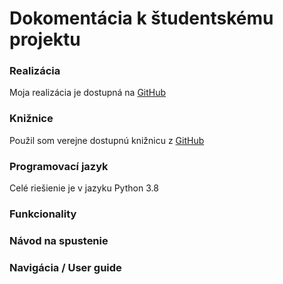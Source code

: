 # Dokomentácia k študentskému projektu

### Realizácia
Moja realizácia je dostupná na [GitHub](https://github.com/Chalupa99/SIP-Proxy "Moja práca")

### Knižnice
Použil som verejne dostupnú knižnicu z [GitHub](https://github.com/tirfil/PySipFullProxy/blob/master/sipfullproxy.py "SIP Proxy")

### Programovací jazyk
Celé riešienie je v jazyku Python 3.8

### Funkcionality

### Návod na spustenie

### Navigácia / User guide

